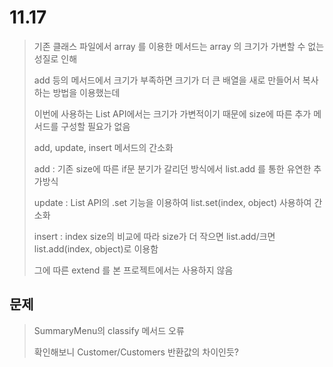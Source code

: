 # 11.17 

> 기존 클래스 파일에서 array 를 이용한 메서드는 array 의 크기가 가변할 수 없는 성질로 인해
> 
> add 등의 메서드에서 크기가 부족하면 크기가 더 큰 배열을 새로 만들어서 복사하는 방법을 이용했는데
> 
> 이번에 사용하는 List API에서는 크기가 가변적이기 때문에 size에 따른 추가 메서드를 구성할 필요가 없음
> 
> add, update, insert 메서드의 간소화
> 
> add : 기존 size에 따른 if문 분기가 갈리던 방식에서 list.add 를 통한 유연한 추가방식
> 
> update : List API의 .set 기능을 이용하여 list.set(index, object) 사용하여 간소화
> 
> insert : index size의 비교에 따라 size가 더 작으면 list.add/크면 list.add(index, object)로 이용함
> 
> 그에 따른 extend 를 본 프로젝트에서는 사용하지 않음
> 
> 
##  문제
> SummaryMenu의 classify 메서드 오류
> 
> 확인해보니 Customer/Customers 반환값의 차이인듯?
